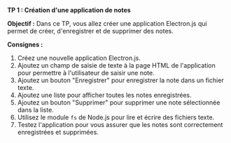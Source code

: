 **TP 1 : Création d'une application de notes**

**Objectif :** Dans ce TP, vous allez créer une application Electron.js qui permet de créer, d'enregistrer et de supprimer des notes.

**Consignes :**

1. Créez une nouvelle application Electron.js.
2. Ajoutez un champ de saisie de texte à la page HTML de l'application pour permettre à l'utilisateur de saisir une note.
3. Ajoutez un bouton "Enregistrer" pour enregistrer la note dans un fichier texte.
4. Ajoutez une liste pour afficher toutes les notes enregistrées.
5. Ajoutez un bouton "Supprimer" pour supprimer une note sélectionnée dans la liste.
6. Utilisez le module `fs` de Node.js pour lire et écrire des fichiers texte.
7. Testez l'application pour vous assurer que les notes sont correctement enregistrées et supprimées.